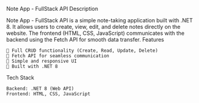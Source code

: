 Note App - FullStack API
Description

Note App - FullStack API is a simple note-taking application built with .NET 8. It allows users to create, view, edit, and delete notes directly on the website. The frontend (HTML, CSS, JavaScript) communicates with the backend using the Fetch API for smooth data transfer.
Features

    📝 Full CRUD functionality (Create, Read, Update, Delete)
    🔄 Fetch API for seamless communication
    🎨 Simple and responsive UI
    🚀 Built with .NET 8

Tech Stack

    Backend: .NET 8 (Web API)
    Frontend: HTML, CSS, JavaScript

